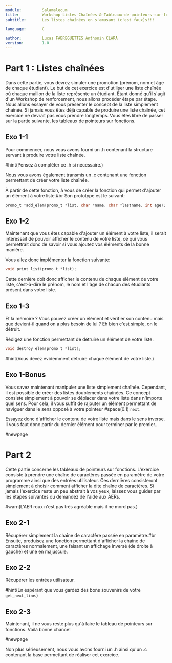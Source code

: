 ```yaml
---
module:			Salamalecum
title:			Workshop-Listes-Chaînées-&-Tableaux-de-pointeurs-sur-fonctions
subtitle:		Les listes chaînées en s'amusant (c'est faux)s!!!

language:		C

author:		    Lucas FABREGUETTES Anthonin CLARA
version:		1.0
---
```


# Part 1 : Listes chaînées

Dans cette partie, vous devrez simuler une promotion (prénom, nom et âge de chaque étudiant). Le but de cet exercice est d'utiliser une liste chaînée où chaque maillon de la liste représente un étudiant. Étant donné qu'il s'agit d'un Workshop de renforcement, nous allons procéder étape par étape. Nous allons essayer de vous présenter le concept de la liste simplement chaînée. Si jamais vous êtes déjà capable de produire une liste chaînée, cet exercice ne devrait pas vous prendre longtemps. Vous êtes libre de passer sur la partie suivante, les tableaux de pointeurs sur fonctions.

## Exo 1-1

Pour commencer, nous vous avons fourni un .h contenant la structure servant à produire votre liste chaînée.

#hint(Pensez à compléter ce .h si nécessaire.)

Nous vous avons également transmis un .c contenant une fonction permettant de créer votre liste chaînée.

À partir de cette fonction, à vous de créer la fonction qui permet d'ajouter un élément à votre liste.#br
Son prototype est le suivant:
```c
promo_t *add_elem(promo_t *list, char *name, char *lastname, int age);
```

## Exo 1-2

Maintenant que vous êtes capable d'ajouter un élément à votre liste, il serait intéressait de pouvoir afficher le contenu de votre liste, ce qui vous permettrait donc de savoir si vous ajoutez vos éléments de la bonne manière.

Vous allez donc implémenter la fonction suivante:

```c
void print_list(promo_t *list);
```

Cette dernière doit donc afficher le contenu de chaque élément de votre liste, c'est-à-dire le prénom, le nom et l'âge de chacun des étudiants présent dans votre liste.

## Exo 1-3

Et la mémoire ?
Vous pouvez créer un élément et vérifier son contenu mais que devient-il quand on a plus besoin de lui ? Eh bien c'est simple, on le détruit.

Rédigez une fonction permettant de détruire un élément de votre liste.

```c
void destroy_elem(promo_t *list);
```

#hint(Vous devez évidemment détruire chaque élément de votre liste.)

## Exo 1-Bonus

Vous savez maintenant manipuler une liste simplement chaînée. Cependant, il est possible de créer des listes doublements chaînées. Ce concept consiste simplement à pouvoir se déplacer dans votre liste dans n'importe quel sens. Pour cela, il vous suffit de rajouter un élément permettant de naviguer dans le sens opposé à votre pointeur #space(0.1) `next`.

Essayez donc d'afficher le contenu de votre liste mais dans le sens inverse. Il vous faut donc partir du dernier élément pour terminer par le premier...

#newpage

# Part 2

Cette partie concerne les tableaux de pointeurs sur fonctions. L'exercice consiste à prendre une chaîne de caractères passée en paramètre de votre programme ainsi que des entrées utilisateur. Ces dernières consisteront simplement à choisir comment afficher la dite chaîne de caractères. Si jamais l'exercice reste un peu abstrait à vos yeux, laissez vous guider par les étapes suivantes ou demandez de l'aide aux AERs.

#warn(L'AER roux n'est pas très agréable mais il ne mord pas.)

## Exo 2-1

Récupérer simplement la chaîne de caractère passée en paramètre.#br
Ensuite, produisez une fonction permettant d'afficher la chaîne de caractères normalement, une faisant un affichage inversé (de droite à gauche) et une en majuscule.

## Exo 2-2

Récupérer les entrées utilisateur.

#hint(En espérant que vous gardez des bons souvenirs de votre `get_next_line`.)

## Exo 2-3

Maintenant, il ne vous reste plus qu'à faire le tableau de pointeurs sur fonctions. Voilà bonne chance!

#newpage

Non plus sérieusement, nous vous avons fourni un .h ainsi qu'un .c contenant la base permettant de réaliser cet exercice.
